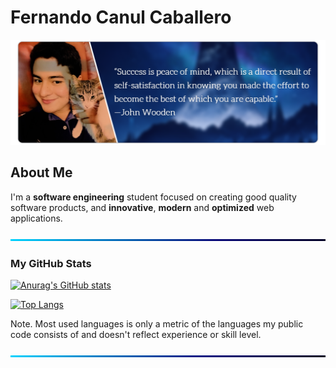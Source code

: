 # Fernando Canul Caballero

![BackGround](img/Quote-1.png)

## About Me

I'm a **software engineering** student focused on creating good quality software products, and **innovative**, **modern** and **optimized** web applications.

![BackGround](img/Line.png)

### My GitHub Stats

[![Anurag's GitHub stats](https://github-readme-stats.vercel.app/api?username=fismael21&hide_border=true&show_icons=true&theme=github_dark)](https://github.com/anuraghazra/github-readme-stats)

  <!--&hide_border=true-->

[![Top Langs](https://github-readme-stats.vercel.app/api/top-langs/?username=fismael21&langs_count=12&hide_border=true&layout=compact&theme=github_dark)](https://github.com/anuraghazra/github-readme-stats)

Note. Most used languages is only a metric of the languages my public code consists of and doesn't reflect experience or skill level.

![BackGround](img/Line.png)
